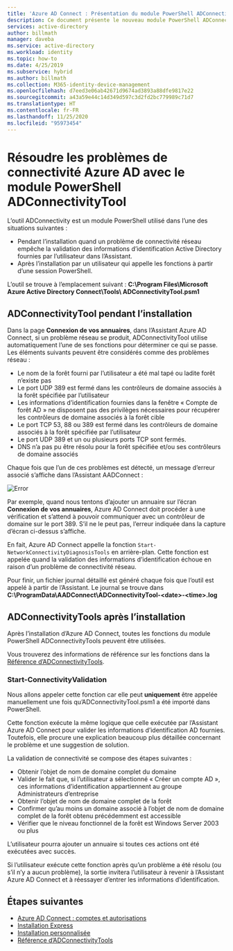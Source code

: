 ```yaml
---
title: 'Azure AD Connect : Présentation du module PowerShell ADConnectivityTool | Microsoft Docs'
description: Ce document présente le nouveau module PowerShell ADConnectivity et explique comment il peut vous aider à résoudre les problèmes.
services: active-directory
author: billmath
manager: daveba
ms.service: active-directory
ms.workload: identity
ms.topic: how-to
ms.date: 4/25/2019
ms.subservice: hybrid
ms.author: billmath
ms.collection: M365-identity-device-management
ms.openlocfilehash: d7eed3e06ab42671d9674ad3893a88dfe9817e22
ms.sourcegitcommit: a43a59e44c14d349d597c3d2fd2bc779989c71d7
ms.translationtype: HT
ms.contentlocale: fr-FR
ms.lasthandoff: 11/25/2020
ms.locfileid: "95973454"
---
```

# <a name="troubleshoot-azure-ad-connectivity-with-the-adconnectivitytool-powershell-module"></a>Résoudre les problèmes de connectivité Azure AD avec le module PowerShell ADConnectivityTool

L’outil ADConnectivity est un module PowerShell utilisé dans l’une des situations suivantes :

- Pendant l’installation quand un problème de connectivité réseau empêche la validation des informations d’identification Active Directory fournies par l’utilisateur dans l’Assistant.
- Après l’installation par un utilisateur qui appelle les fonctions à partir d’une session PowerShell.

L’outil se trouve à l’emplacement suivant : **C:\Program Files\Microsoft Azure Active Directory Connect\Tools\ ADConnectivityTool.psm1** 

## <a name="adconnectivitytool-during-installation"></a>ADConnectivityTool pendant l’installation

Dans la page **Connexion de vos annuaires**, dans l’Assistant Azure AD Connect, si un problème réseau se produit, ADConnectivityTool utilise automatiquement l’une de ses fonctions pour déterminer ce qui se passe.  Les éléments suivants peuvent être considérés comme des problèmes réseau :

- Le nom de la forêt fourni par l’utilisateur a été mal tapé ou ladite forêt n’existe pas 
- Le port UDP 389 est fermé dans les contrôleurs de domaine associés à la forêt spécifiée par l’utilisateur
- Les informations d’identification fournies dans la fenêtre « Compte de forêt AD » ne disposent pas des privilèges nécessaires pour récupérer les contrôleurs de domaine associés à la forêt cible
- Le port TCP 53, 88 ou 389 est fermé dans les contrôleurs de domaine associés à la forêt spécifiée par l’utilisateur 
- Le port UDP 389 et un ou plusieurs ports TCP sont fermés.
- DNS n’a pas pu être résolu pour la forêt spécifiée et/ou ses contrôleurs de domaine associés

Chaque fois que l’un de ces problèmes est détecté, un message d’erreur associé s’affiche dans l’Assistant AADConnect :


![Error](media/how-to-connect-adconnectivitytools/error1.png)

Par exemple, quand nous tentons d’ajouter un annuaire sur l’écran **Connexion de vos annuaires**, Azure AD Connect doit procéder à une vérification et s’attend à pouvoir communiquer avec un contrôleur de domaine sur le port 389.  S’il ne le peut pas, l’erreur indiquée dans la capture d’écran ci-dessus s’affiche.  

En fait, Azure AD Connect appelle la fonction `Start-NetworkConnectivityDiagnosisTools` en arrière-plan.  Cette fonction est appelée quand la validation des informations d’identification échoue en raison d’un problème de connectivité réseau.

Pour finir, un fichier journal détaillé est généré chaque fois que l’outil est appelé à partir de l’Assistant. Le journal se trouve dans **C:\ProgramData\AADConnect\ADConnectivityTool-\<date>-\<time>.log**

## <a name="adconnectivitytools-post-installation"></a>ADConnectivityTools après l’installation
Après l’installation d’Azure AD Connect, toutes les fonctions du module PowerShell ADConnectivityTools peuvent être utilisées.  

Vous trouverez des informations de référence sur les fonctions dans la [Référence d’ADConnectivityTools](reference-connect-adconnectivitytools.md).

### <a name="start-connectivityvalidation"></a>Start-ConnectivityValidation

Nous allons appeler cette fonction car elle peut **uniquement** être appelée manuellement une fois qu’ADConnectivityTool.psm1 a été importé dans PowerShell. 

Cette fonction exécute la même logique que celle exécutée par l’Assistant Azure AD Connect pour valider les informations d’identification AD fournies.  Toutefois, elle procure une explication beaucoup plus détaillée concernant le problème et une suggestion de solution. 

La validation de connectivité se compose des étapes suivantes :
-   Obtenir l’objet de nom de domaine complet du domaine
-   Valider le fait que, si l’utilisateur a sélectionné « Créer un compte AD », ces informations d’identification appartiennent au groupe Administrateurs d’entreprise
-   Obtenir l’objet de nom de domaine complet de la forêt
-   Confirmer qu’au moins un domaine associé à l’objet de nom de domaine complet de la forêt obtenu précédemment est accessible
-   Vérifier que le niveau fonctionnel de la forêt est Windows Server 2003 ou plus

L’utilisateur pourra ajouter un annuaire si toutes ces actions ont été exécutées avec succès.

Si l’utilisateur exécute cette fonction après qu’un problème a été résolu (ou s’il n’y a aucun problème), la sortie invitera l’utilisateur à revenir à l’Assistant Azure AD Connect et à réessayer d’entrer les informations d’identification.



## <a name="next-steps"></a>Étapes suivantes
- [Azure AD Connect : comptes et autorisations](reference-connect-accounts-permissions.md)
- [Installation Express](how-to-connect-install-express.md)
- [Installation personnalisée](how-to-connect-install-custom.md)
- [Référence d’ADConnectivityTools](reference-connect-adconnectivitytools.md)

